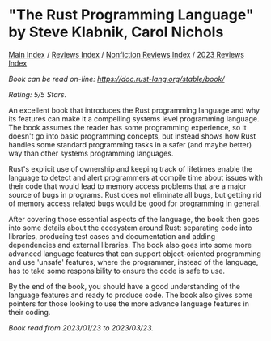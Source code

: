 # "The Rust Programming Language" by Steve Klabnik, Carol Nichols

[Main Index](../../../README.md) / [Reviews Index](../../README.md) / [Nonfiction Reviews Index](../README.md) / [2023 Reviews Index](README.md)

*Book can be read on-line: <https://doc.rust-lang.org/stable/book/>*

*Rating: 5/5 Stars.*

An excellent book that introduces the Rust programming language and why its features can make it a compelling systems level programming language. The book assumes the reader has some programming experience, so it doesn't go into basic programming concepts, but instead shows how Rust handles some standard programming tasks in a safer (and maybe better) way than other systems programming languages.

Rust's explicit use of ownership and keeping track of lifetimes enable the language to detect and alert programmers at compile time about issues with their code that would lead to memory access problems that are a major source of bugs in programs. Rust does not eliminate all bugs, but getting rid of memory access related bugs would be good for programming in general.

After covering those essential aspects of the language, the book then goes into some details about the ecosystem around Rust: separating code into libraries, producing test cases and documentation and adding dependencies and external libraries. The book also goes into some more advanced language features that can support object-oriented programming and use 'unsafe' features, where the programmer, instead of the language, has to take some responsibility to ensure the code is safe to use.

By the end of the book, you should have a good understanding of the language features and ready to produce code. The book also gives some pointers for those looking to use the more advance language features in their coding.

*Book read from 2023/01/23 to 2023/03/23.*
